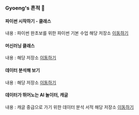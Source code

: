 ### Gyoeng's 흔적 👋

#### 파이썬 시작하기 - 클래스
내용 : 파이썬 완초보를 위한 파이썬 기본 수업 
해당 저장소 [이동하기]()

#### 머신러닝 클래스
내용 : 
해당 저장소 [이동하기]()

#### 데이터 분석해 보기 
내용 : 
해당 저장소 [이동하기]()

#### 데이터가 뛰어노는 AI 놀이터, 캐글 
내용 : 캐글 중급으로 가기 위한 데이터 분석 서적
해당 저장소 [이동하기]()

<!--
**gyoenge/gyoenge** is a ✨ _special_ ✨ repository because its `README.md` (this file) appears on your GitHub profile.

Here are some ideas to get you started:

- 🔭 I’m currently working on ...
- 🌱 I’m currently learning ...
- 👯 I’m looking to collaborate on ...
- 🤔 I’m looking for help with ...
- 💬 Ask me about ...
- 📫 How to reach me: ...
- 😄 Pronouns: ...
- ⚡ Fun fact: ...
-->
